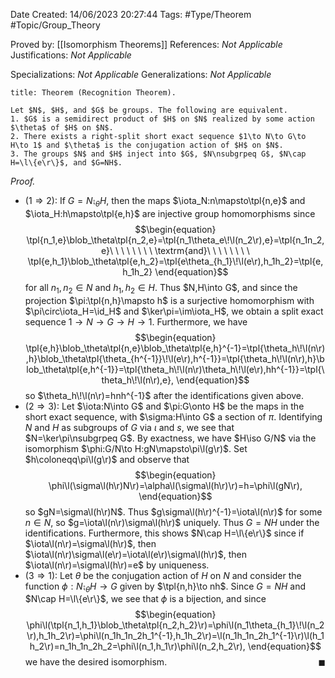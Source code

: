 <div class="topSpace"></div>

Date Created: 14/06/2023 20:27:44
Tags: #Type/Theorem #Topic/Group_Theory

Proved by: [[Isomorphism Theorems]]
References: <i>Not Applicable</i>
Justifications: <i>Not Applicable</i>

Specializations: <i>Not Applicable</i>
Generalizations: <i>Not Applicable</i>

``` ad-Theorem
title: Theorem (Recognition Theorem).

Let $N$, $H$, and $G$ be groups. The following are equivalent.
1. $G$ is a semidirect product of $H$ on $N$ realized by some action $\theta$ of $H$ on $N$.
2. There exists a right-split short exact sequence $1\to N\to G\to H\to 1$ and $\theta$ is the conjugation action of $H$ on $N$.
3. The groups $N$ and $H$ inject into $G$, $N\nsubgrpeq G$, $N\cap H=\l\{e\r\}$, and $G=NH$.

```

<i>Proof.</i>
* ($1\Rightarrow2$): If $G=N\semi_\theta H$, then the maps $\iota_N:n\mapsto\tpl{n,e}$ and $\iota_H:h\mapsto\tpl{e,h}$ are injective group homomorphisms since
$$\begin{equation}
    \tpl{n_1,e}\blob_\theta\tpl{n_2,e}=\tpl{n_1\theta_e\!\l(n_2\r),e}=\tpl{n_1n_2,e}\ \ \ \ \ \ \ \ \textrm{and}\ \ \ \ \ \ \ \ \tpl{e,h_1}\blob_\theta\tpl{e,h_2}=\tpl{e\theta_{h_1}\!\l(e\r),h_1h_2}=\tpl{e,h_1h_2}
\end{equation}$$
for all $n_1,n_2\in N$ and $h_1,h_2\in H$. Thus $N,H\into G$, and since the projection $\pi:\tpl{n,h}\mapsto h$ is a surjective homomorphism with $\pi\circ\iota_H=\id_H$ and $\ker\pi=\im\iota_H$, we obtain a split exact sequence $1\to N\to G\to H\to1$. Furthermore, we have
$$\begin{equation}
    \tpl{e,h}\blob_\theta\tpl{n,e}\blob_\theta\tpl{e,h}^{-1}=\tpl{\theta_h\!\l(n\r),h}\blob_\theta\tpl{\theta_{h^{-1}}\!\l(e\r),h^{-1}}=\tpl{\theta_h\!\l(n\r),h}\blob_\theta\tpl{e,h^{-1}}=\tpl{\theta_h\!\l(n\r)\theta_h\!\l(e\r),hh^{-1}}=\tpl{\theta_h\!\l(n\r),e},
\end{equation}$$
so $\theta_h\!\l(n\r)=hnh^{-1}$ after the identifications given above.
* ($2\Rightarrow3$): Let $\iota:N\into G$ and $\pi:G\onto H$ be the maps in the short exact sequence, with $\sigma:H\into G$ a section of $\pi$. Identifying $N$ and $H$ as subgroups of $G$ via $\iota$ and $s$, we see that $N=\ker\pi\nsubgrpeq G$. By exactness, we have $H\iso G/N$ via the isomorphism $\phi:G/N\to H:gN\mapsto\pi\l(g\r)$. Set $h\coloneqq\pi\l(g\r)$ and observe that
$$\begin{equation}
    \phi\l(\sigma\l(h\r)N\r)=\alpha\l(\sigma\l(h\r)\r)=h=\phi\l(gN\r),
\end{equation}$$
so $gN=\sigma\l(h\r)N$. Thus $g\sigma\l(h\r)^{-1}=\iota\l(n\r)$ for some $n\in N$, so $g=\iota\l(n\r)\sigma\l(h\r)$ uniquely. Thus $G=NH$ under the identifications. Furthermore, this shows $N\cap H=\l\{e\r\}$ since if $\iota\l(n\r)=\sigma\l(h\r)$, then $\iota\l(n\r)\sigma\l(e\r)=\iota\l(e\r)\sigma\l(h\r)$, then $\iota\l(n\r)=\sigma\l(h\r)=e$ by uniqueness.
* ($3\Rightarrow1$): Let $\theta$ be the conjugation action of $H$ on $N$ and consider the function $\phi:N\semi_\theta H\to G$ given by $\tpl{n,h}\to nh$. Since $G=NH$ and $N\cap H=\l\{e\r\}$, we see that $\phi$ is a bijection, and since
$$\begin{equation}
    \phi\l(\tpl{n_1,h_1}\blob_\theta\tpl{n_2,h_2}\r)=\phi\l(n_1\theta_{h_1}\!\l(n_2\r),h_1h_2\r)=\phi\l(n_1h_1n_2h_1^{-1},h_1h_2\r)=\l(n_1h_1n_2h_1^{-1}\r)\l(h_1h_2\r)=n_1h_1n_2h_2=\phi\l(n_1,h_1\r)\phi\l(n_2,h_2\r),
\end{equation}$$
we have the desired isomorphism.<span style="float:right;">$\blacksquare$</span>
